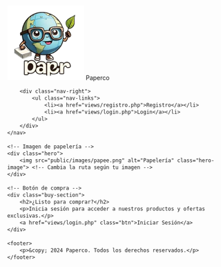 <!DOCTYPE html>
<html lang="es">
<head>
    <meta charset="UTF-8">
    <meta name="viewport" content="width=device-width, initial-scale=1.0">
    <title>Bienvenido a Paperco</title>
    <link rel="stylesheet" href="public/css/inde.css"> <!-- Asegúrate de tener este archivo CSS -->
    <link rel="icon" type="image/png" href="public/images/paperco.png">
</head>
<body>
    <!-- Barra de navegación -->
    <nav class="nav">
        <div class="nav-left">
            <div class="logo-container">
                <img src="public/images/paperco.png" alt="Logotipo de Paperco" class="logo">
                <span class="company-name">Paperco</span>
            </div>
        </div>

        <div class="nav-right">
            <ul class="nav-links">
                <li><a href="views/registro.php">Registro</a></li>
                <li><a href="views/login.php">Login</a></li>
            </ul>
        </div>
    </nav>

    <!-- Imagen de papelería -->
    <div class="hero">
        <img src="public/images/papee.png" alt="Papelería" class="hero-image"> <!-- Cambia la ruta según tu imagen -->
    </div>

    <!-- Botón de compra -->
    <div class="buy-section">
        <h2>¿Listo para comprar?</h2>
        <p>Inicia sesión para acceder a nuestros productos y ofertas exclusivas.</p>
        <a href="views/login.php" class="btn">Iniciar Sesión</a>
    </div>

    <footer>
        <p>&copy; 2024 Paperco. Todos los derechos reservados.</p>
    </footer>
</body>
</html>
